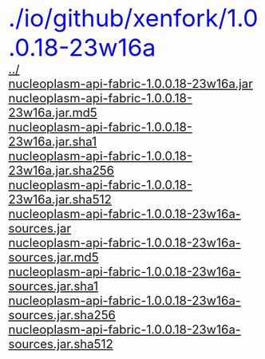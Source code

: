 <font size= 10 color = Blue>./io/github/xenfork/1.0.0.18-23w16a</font></br>
<font size = 5>[../](../nucleoplasm-api-fabric.md)</font></br>
<font size = 5>[nucleoplasm-api-fabric-1.0.0.18-23w16a.jar](nucleoplasm-api-fabric-1.0.0.18-23w16a.jar)</font></br>
<font size = 5>[nucleoplasm-api-fabric-1.0.0.18-23w16a.jar.md5](nucleoplasm-api-fabric-1.0.0.18-23w16a.jar.md5)</font></br>
<font size = 5>[nucleoplasm-api-fabric-1.0.0.18-23w16a.jar.sha1](nucleoplasm-api-fabric-1.0.0.18-23w16a.jar.sha1)</font></br>
<font size = 5>[nucleoplasm-api-fabric-1.0.0.18-23w16a.jar.sha256](nucleoplasm-api-fabric-1.0.0.18-23w16a.jar.sha256)</font></br>
<font size = 5>[nucleoplasm-api-fabric-1.0.0.18-23w16a.jar.sha512](nucleoplasm-api-fabric-1.0.0.18-23w16a.jar.sha512)</font></br>
<font size = 5>[nucleoplasm-api-fabric-1.0.0.18-23w16a-sources.jar](nucleoplasm-api-fabric-1.0.0.18-23w16a-sources.jar)</font></br>
<font size = 5>[nucleoplasm-api-fabric-1.0.0.18-23w16a-sources.jar.md5](nucleoplasm-api-fabric-1.0.0.18-23w16a-sources.jar.md5)</font></br>
<font size = 5>[nucleoplasm-api-fabric-1.0.0.18-23w16a-sources.jar.sha1](nucleoplasm-api-fabric-1.0.0.18-23w16a-sources.jar.sha1)</font></br>
<font size = 5>[nucleoplasm-api-fabric-1.0.0.18-23w16a-sources.jar.sha256](nucleoplasm-api-fabric-1.0.0.18-23w16a-sources.jar.sha256)</font></br>
<font size = 5>[nucleoplasm-api-fabric-1.0.0.18-23w16a-sources.jar.sha512](nucleoplasm-api-fabric-1.0.0.18-23w16a-sources.jar.sha512)</font></br>